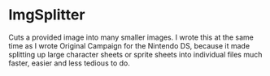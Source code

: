 # ImgSplitter
Cuts a provided image into many smaller images. I wrote this at the same time as I wrote Original Campaign for the Nintendo DS, because it made splitting up large character sheets or sprite sheets into individual files much faster, easier and less tedious to do. 

